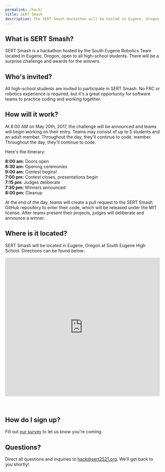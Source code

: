 ```yaml
---
permalink: /hack/
title: SERT Smash
description: The SERT Smash Hackathon will be hosted in Eugene, Oregon on May 20th.
---
```


## What is SERT Smash?

SERT Smash is a hackathon hosted by the South Eugene Robotics Team located in
Eugene, Oregon, open to all high-school students. There will be a surprise
challenge and awards for the winners.

## Who's invited?

All high-school students are invited to participate in SERT Smash. No FRC or
robotics experience is required, but it's a great opportunity for software teams
to practice coding and working together.

## How will it work?

At 8:00 AM on May 20th, 2017, the challenge will be announced and teams will
begin working on their entry. Teams may consist of up to 5 students and an adult
 member. Throughout the day, they'll continue to code.
 member. Throughout the day, they'll continue to code.

Here's the itinerary:

**8:00 am:** Doors open<br>
**8:30 am:** Opening ceremonies<br>
**9:00 am:** Contest begins!<br>
**7:00 pm:** Contest closes, presentations begin<br>
**7:15 pm:** Judges deliberate<br>
**7:30 pm:** Winners announced<br>
**8:00 pm:** Cleanup

At the end of the day, teams will create a pull request to the SERT Smash
GitHub repository to enter their code, which will be released under
the MIT license. After teams present their projects, judges will deliberate and
announce a winner.

## Where is it located?

SERT Smash will be located in Eugene, Oregon at South Eugene High School.
Directions can be found below:

<iframe src="https://www.google.com/maps/embed?pb=!1m18!1m12!1m3!1d1521.1374859553573!2d-123.08633884449964!3d44.03771812371085!2m3!1f0!2f0!3f0!3m2!1i1024!2i768!4f13.1!3m3!1m2!1s0x0%3A0xcbc8dbc4795af85c!2sSouth+Eugene+High+School!5e0!3m2!1sen!2sus!4v1486171391421" frameborder="0" style="border:0;margin-bottom:35px;width:100%;height:450px;" allowfullscreen></iframe>

## How do I sign up?
Fill out [our survey](https://docs.google.com/forms/d/e/1FAIpQLSfJ5ONERvgh463rZSAADcbp7KfaO3Q0zlDv0cszpvdC9gICUA/viewform?usp=sf_link) to let us know you're coming.

## Questions?

Direct all questions and inquiries to [hack@sert2521.org](mailto:hack@sert2521.org).
We'll get back to you shortly!
